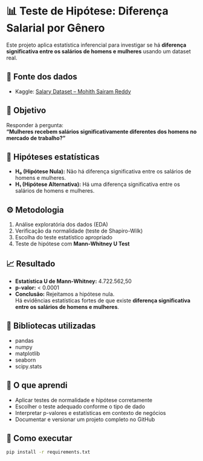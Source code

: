 # 📊 Teste de Hipótese: Diferença Salarial por Gênero

Este projeto aplica estatística inferencial para investigar se há **diferença significativa entre os salários de homens e mulheres** usando um dataset real.

## 📁 Fonte dos dados

- Kaggle: [Salary Dataset – Mohith Sairam Reddy](https://www.kaggle.com/datasets/mohithsairamreddy/salary-data)

## 🎯 Objetivo

Responder à pergunta:  
**“Mulheres recebem salários significativamente diferentes dos homens no mercado de trabalho?”**

## 🧪 Hipóteses estatísticas

- **H₀ (Hipótese Nula):** Não há diferença significativa entre os salários de homens e mulheres.
- **H₁ (Hipótese Alternativa):** Há uma diferença significativa entre os salários de homens e mulheres.

## ⚙️ Metodologia

1. Análise exploratória dos dados (EDA)
2. Verificação da normalidade (teste de Shapiro-Wilk)
3. Escolha do teste estatístico apropriado
4. Teste de hipótese com **Mann-Whitney U Test**

## 📈 Resultado

- **Estatística U de Mann-Whitney:** 4.722.562,50  
- **p-valor:** < 0.0001  
- **Conclusão:** Rejeitamos a hipótese nula.  
Há evidências estatísticas fortes de que existe **diferença significativa entre os salários de homens e mulheres**.

## 📌 Bibliotecas utilizadas

- pandas
- numpy
- matplotlib
- seaborn
- scipy.stats

## 🧠 O que aprendi

- Aplicar testes de normalidade e hipótese corretamente
- Escolher o teste adequado conforme o tipo de dado
- Interpretar p-valores e estatísticas em contexto de negócios
- Documentar e versionar um projeto completo no GitHub

## 🚀 Como executar

```bash
pip install -r requirements.txt
